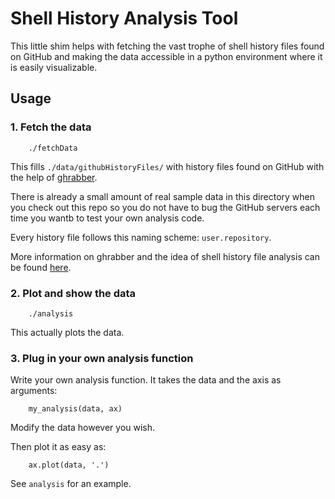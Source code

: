 # Shell History Analysis Tool

This little shim helps with fetching the vast trophe of shell history files
found on GitHub and making the data accessible in a python environment
where it is easily visualizable.

## Usage

### 1. Fetch the data

        ./fetchData

This fills `./data/githubHistoryFiles/` with history files found on
GitHub with the help of [ghrabber](https://github.com/cortesi/ghrabber).

There is already a small amount of real sample data in this directory when
you check out this repo so you do not have to bug the GitHub servers each
time you wantb to test your own analysis code.

Every history file follows this naming scheme: `user.repository`.

More information on ghrabber and the idea of shell history file
analysis can be found
[here](http://corte.si/posts/hacks/github-shhistory/index.html).

### 2. Plot and show the data

        ./analysis

This actually plots the data.

### 3. Plug in your own analysis function

Write your own analysis function. It takes the data and the axis as
arguments:

        my_analysis(data, ax)

Modify the data however you wish.

Then plot it as easy as:

        ax.plot(data, '.')

See `analysis` for an example.
